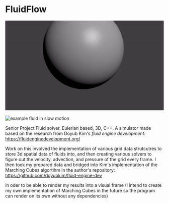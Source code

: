 # FluidFlow

![example fluid simulated from the code](https://github.com/lejonmcgowan/FluidFlow/blob/master/fluinAnimFast.gif?raw=true)

![example fluid in slow motion](https://github.com/lejonmcgowan/FluidFlow/blob/master/fluid_large_sim.gif?raw=true)

Senior Project Fluid solver. Eulerian based, 3D, C++. A simulator made based on the research from Doyub Kim's *fluid engine development*: https://fluidenginedevelopment.org/


Work on this involved the implementation of various grid data strutcutres to store 3d spatial data of fluids into, and then creating various solvers to figure out the velocity, advection, and pressure of the grid every frame. I then took my prepared data and bridged into Kim's implementation of the Marching Cubes algortihm in the author's repository: https://github.com/doyubkim/fluid-engine-dev

in oder to be able to render my results into a visual frame (I intend to create my own implementation of Marching Cubes in the future so the program can render on its own without any dependencies)


